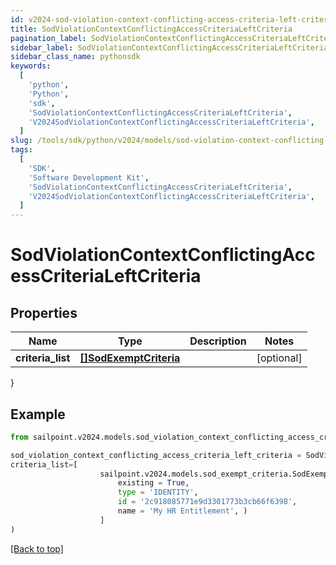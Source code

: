 ```yaml
---
id: v2024-sod-violation-context-conflicting-access-criteria-left-criteria
title: SodViolationContextConflictingAccessCriteriaLeftCriteria
pagination_label: SodViolationContextConflictingAccessCriteriaLeftCriteria
sidebar_label: SodViolationContextConflictingAccessCriteriaLeftCriteria
sidebar_class_name: pythonsdk
keywords:
  [
    'python',
    'Python',
    'sdk',
    'SodViolationContextConflictingAccessCriteriaLeftCriteria',
    'V2024SodViolationContextConflictingAccessCriteriaLeftCriteria',
  ]
slug: /tools/sdk/python/v2024/models/sod-violation-context-conflicting-access-criteria-left-criteria
tags:
  [
    'SDK',
    'Software Development Kit',
    'SodViolationContextConflictingAccessCriteriaLeftCriteria',
    'V2024SodViolationContextConflictingAccessCriteriaLeftCriteria',
  ]
---
```


# SodViolationContextConflictingAccessCriteriaLeftCriteria

## Properties

| Name | Type | Description | Notes |
| --- | --- | --- | --- |
| **criteria_list** | [**[]SodExemptCriteria**](sod-exempt-criteria) |  | [optional] |

}

## Example

```python
from sailpoint.v2024.models.sod_violation_context_conflicting_access_criteria_left_criteria import SodViolationContextConflictingAccessCriteriaLeftCriteria

sod_violation_context_conflicting_access_criteria_left_criteria = SodViolationContextConflictingAccessCriteriaLeftCriteria(
criteria_list=[
                    sailpoint.v2024.models.sod_exempt_criteria.SodExemptCriteria(
                        existing = True,
                        type = 'IDENTITY',
                        id = '2c918085771e9d3301773b3cb66f6398',
                        name = 'My HR Entitlement', )
                    ]
)

```

[[Back to top]](#)
